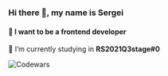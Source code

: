 ### Hi there 👋, my name is Sergei

#### 🔭 I want to be a frontend developer

🌱 I’m currently studying in **RS2021Q3stage#0**

 ![Codewars](https://www.codewars.com/users/abrasov/badges/small)




  


